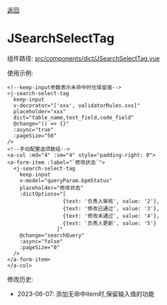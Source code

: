 [返回](../)

# JSearchSelectTag

组件路径: [src/components/dict/JSearchSelectTag.vue](https://github.com/yoko-murasame/ant-design-vue-jeecg/blob/yoko/src/components/dict/JSearchSelectTag.vue)

使用示例:
```vue
<!--keep-input参数表示未命中时也保留值-->
<j-search-select-tag
  keep-input
  v-decorator="['xxx', validatorRules.xxx]"
  placeholder="xxx"
  dict="table_name,text_field,code_field"
  @change="() => {}"
  :async="true"
  :pageSize="50"
/>
<!--手动配置选项数组-->
<a-col :md="4" :sm="4" style="padding-right: 0">
<a-form-item :label="`修改状态`">
  <j-search-select-tag
    keep-input
    v-model="queryParam.bpmStatus"
    placeholder="修改状态"
    :dictOptions="[
                  {text: '负责人审核', value: '2'},
                  {text: '修改已通过', value: '3'},
                  {text: '修改未通过', value: '4'},
                  {text: '负责人更新', value: '5'}
                ]"
    @change="searchQuery"
    :async="false"
    :pageSize="0"
  />
</a-form-item>
</a-col>
```

修改历史:
* 2023-06-07: 添加无命中item时,保留输入值的功能
